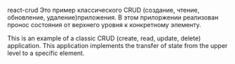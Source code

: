 react-crud
Это пример классического CRUD (создание, чтение, обновление, удаление)приложения. В этом прилоржении реализован пронос состояния от верхнего уровня к конкретному элементу.

This is an example of a classic CRUD (create, read, update, delete) application. This application implements the transfer of state from the upper level to a specific element.
